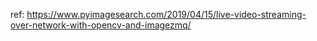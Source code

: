 ref: https://www.pyimagesearch.com/2019/04/15/live-video-streaming-over-network-with-opencv-and-imagezmq/
